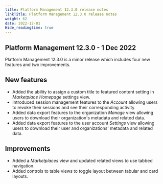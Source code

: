 ```yaml
---
title: Platform Management 12.3.0 release notes
linkTitle: Platform Management 12.3.0 release notes
weight: 62
date: 2022-12-01
Hide_readingtime: true
---
```


## Platform Management 12.3.0 - 1 Dec 2022

Platform Management 12.3.0 is a minor release which includes four new features and two improvements.

## New features

* Added the ability to assign a custom title to featured content setting in *Marketplace Homepage* settings view.
* Introduced session management features to the *Account* allowing users to revoke their sessions and see their corresponding activity.
* Added data export features to the organization *Manage* view allowing users to download their organization's metadata and related data.
* Added data export features to the user account *Settings* view allowing users to download their user and organizations' metadata and related data.

## Improvements

* Added a *Marketplaces* view and updated related views to use tabbed navigation.
* Added controls to table views to toggle layout between tabular and card layouts.



